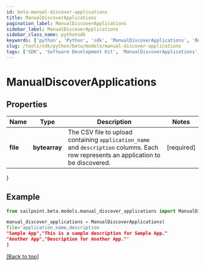 ```yaml
---
id: beta-manual-discover-applications
title: ManualDiscoverApplications
pagination_label: ManualDiscoverApplications
sidebar_label: ManualDiscoverApplications
sidebar_class_name: pythonsdk
keywords: ['python', 'Python', 'sdk', 'ManualDiscoverApplications', 'BetaManualDiscoverApplications'] 
slug: /tools/sdk/python/beta/models/manual-discover-applications
tags: ['SDK', 'Software Development Kit', 'ManualDiscoverApplications', 'BetaManualDiscoverApplications']
---
```


# ManualDiscoverApplications


## Properties

Name | Type | Description | Notes
------------ | ------------- | ------------- | -------------
**file** | **bytearray** | The CSV file to upload containing `application_name` and `description` columns. Each row represents an application to be discovered. | [required]
}

## Example

```python
from sailpoint.beta.models.manual_discover_applications import ManualDiscoverApplications

manual_discover_applications = ManualDiscoverApplications(
file='application_name,description
"Sample App","This is a sample description for Sample App."
"Another App","Description for Another App."'
)

```
[[Back to top]](#) 

